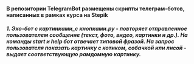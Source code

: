 #### В репозитории TelegramBot размещены скрипты телеграм-ботов, написанных в рамках курса на Stepik
##### 1. Эхо-бот с картинками_с кнопками.py - повторяет отправленное пользователем сообщение (текст, фото, видео, картинки и др.). На команды start и help бот отвечает типовой фразой. На запрос пользователя показать картинку с котиком, собачкой или лисой - выдает соответствующую рамдомную картинку. 
